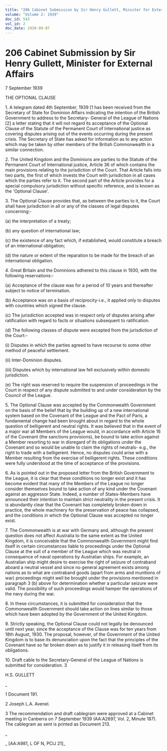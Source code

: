 ```yaml
---
title: "206 Cabinet Submission by Sir Henry Gullett, Minister for External Affairs"
volume: "Volume 2: 1939"
doc_id: 543
vol_id: 2
doc_date: 1939-09-07
---
```


# 206 Cabinet Submission by Sir Henry Gullett, Minister for External Affairs

7 September 1939

THE OPTIONAL CLAUSE

1\. A telegram dated 4th September, 1939 [1 has been received from the Secretary of State for Dominion Affairs indicating the intention of the British Government to address to the Secretary- General of the League of Nations [2] a letter stating that it will not regard its acceptance of the Optional Clause of the Statute of the Permanent Court of International justice as covering disputes arising out of the events occurring during the present crisis. The Secretary of State has asked for information as to any action which may be taken by other members of the British Commonwealth in a similar connection.

2\. The United Kingdom and the Dominions are parties to the Statute of the Permanent Court of International justice, Article 36 of which contains the main provisions relating to the jurisdiction of the Court. That Article falls into two parts, the first of which invests the Court with jurisdiction in all cases which the parties refer to it. The second part of the Article provides for a special compulsory jurisdiction without specific reference, and is known as the 'Optional Clause'.

3\. The Optional Clause provides that, as between the parties to it, the Court shall have jurisdiction in all or any of the classes of legal disputes concerning:-

(a) the interpretation of a treaty;

(b) any question of international law;

(c) the existence of any fact which, if established, would constitute a breach of an international obligation;

(d) the nature or extent of the reparation to be made for the breach of an international obligation.

4\. Great Britain and the Dominions adhered to this clause in 1930, with the following reservations:-

(a) Acceptance of the clause was for a period of 10 years and thereafter subject to notice of termination.

(b) Acceptance was on a basis of reciprocity-i.e., it applied only to disputes with countries which signed the clause.

(c) The jurisdiction accepted was in respect only of disputes arising after ratification with regard to facts or situations subsequent to ratification.

(d) The following classes of dispute were excepted from the jurisdiction of the Court:-

(i) Disputes in which the parties agreed to have recourse to some other method of peaceful settlement.

(ii) Inter-Dominion disputes.

(iii) Disputes which by international law fell exclusively within domestic jurisdiction.

(e) The right was reserved to require the suspension of proceedings in the Court in respect of any dispute submitted to and under consideration by the Council of the League.

5\. The Optional Clause was accepted by the Commonwealth Government on the basis of the belief that by the building up of a new international system based on the Covenant of the League and the Pact of Paris, a fundamental change had been brought about in regard to the whole question of belligerent and neutral rights. It was believed that in the event of a major war all Members of the League would, in accordance with Article 16 of the Covenant (the sanctions provisions), be bound to take action against a Member resorting to war in disregard of its obligations under the Covenant and so would be unable to claim the rights of neutrals- e.g., the right to trade with a belligerent. Hence, no disputes could arise with a Member resulting from the exercise of belligerent rights. These conditions were fully understood at the time of acceptance of the provisions.

6\. As is pointed out in the proposed letter from the British Government to the League, it is clear that these conditions no longer exist and it has become evident that many of the Members of the League no longer consider themselves bound to take action of any kind under the Covenant against an aggressor State. Indeed, a number of States-Members have announced their intention to maintain strict neutrality in the present crisis. It is abundantly clear that the Covenant has completely broken down in practice, the whole machinery for the preservation of peace has collapsed, and the conditions in which the Optional Clause was accepted no longer exist.

7\. The Commonwealth is at war with Germany and, although the present question does not affect Australia to the same extent as the United Kingdom, it is conceivable that the Commonwealth Government might find itself in certain circumstances liable to proceedings under the Optional Clause at the suit of a member of the League which was neutral in consequence of naval operations by Australian ships. For example, an Australian ship might desire to exercise the right of seizure of contraband aboard a neutral vessel and since no general agreement exists among nations as to what are contraband goods (apart from arms and munitions of war) proceedings might well be brought under the provisions mentioned in paragraph 3 (b) above for determination whether a particular seizure were valid. The possibility of such proceedings would hamper the operations of the navy during the war.

8\. In these circumstances, it is submitted for consideration that the Commonwealth Government should take action on lines similar to those which have been adopted by the Government of the United Kingdom.

9\. Strictly speaking, the Optional Clause could not legally be denounced until next year, since the acceptance of the Clause was for ten years from 18th August, 1930. The proposal, however, of the Government of the United Kingdom is to base its denunciation upon the fact that the principles of the Covenant have so far broken down as to justify it in releasing itself from its obligations.

10\. Draft cable to the Secretary-General of the League of Nations is submitted for consideration. 3

H.S. GULLETT

_

1 Document 191.

2 Joseph L.A. Avenel.

3 The recommendation and draft cablegram were approved at a Cabinet meeting in Canberra on 7 September 1939 (AA:A2697, Vol. 2, Minute 187). The cablegram as sent is printed as Document 213.

_

_ [AA:A981, L OF N, PCIJ 21]_
